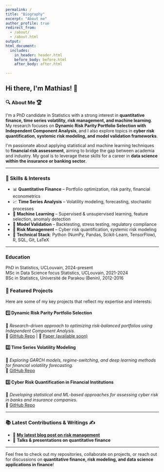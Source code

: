 ```yaml
---
permalink: /
title: "Biography"
excerpt: "About me"
author_profile: true
redirect_from: 
  - /about/
  - /about.html
output:
html_document:
  includes:
    in_header: header.html
    before_body: before.html
    after_body: after.html
    
---
```


## Hi there, I'm Mathias! 👋

### 🔍 About Me 🏆
I'm a PhD candidate in Statistics with a strong interest in **quantitative finance, time series volatility, risk management, and machine learning**. My research focuses on **Dynamic Risk Parity Portfolio Selection with Independent Component Analysis**, and I also explore topics in **cyber risk quantification, systemic risk modeling, and model validation frameworks**.

I'm passionate about applying statistical and machine learning techniques to **financial risk assessment**, aiming to bridge the gap between academia and industry. My goal is to leverage these skills for a career in **data science within the insurance or banking sector**.

---

### 🚀 Skills & Interests
- 📊 **Quantitative Finance** – Portfolio optimization, risk parity, financial econometrics
- 📈 **Time Series Analysis** – Volatility modeling, forecasting, stochastic processes
- 🤖 **Machine Learning** – Supervised & unsupervised learning, feature selection, anomaly detection
- 📌 **Model Validation** – Backtesting, stress testing, regulatory compliance
- 🏦 **Risk Management** – Cyber risk quantification, systemic risk modeling
- 🔧 **Technical Stack**: Python (NumPy, Pandas, Scikit-Learn, TensorFlow), R, SQL, Git, LaTeX

---
### Education 
<i class="fa fa-graduation-cap" aria-hidden="true"></i> PhD in Statistics, UCLouvain, 2024-present  
<i class="fa fa-graduation-cap" aria-hidden="true"></i> MSc in Data Science focus Statistics, UCLouvain, 2021-2024     
<i class="fa fa-graduation-cap" aria-hidden="true"></i> BSc in Statistics, Université de Parakou (Benin), 2012-2016   

### 📌 Featured Projects

Here are some of my key projects that reflect my expertise and interests:

#### 1️⃣ **Dynamic Risk Parity Portfolio Selection**
📖 *Research-driven approach to optimizing risk-balanced portfolios using Independent Component Analysis.*  
🔗 [GitHub Repo](https://github.com/mdahfienon/score_driven) | 📄 [Paper (available soon)](#)

#### 2️⃣ **Time Series Volatility Modeling**
📖 *Exploring GARCH models, regime-switching, and deep learning methods for financial volatility forecasting.*  
🔗 [GitHub Repo](https://github.com/mdahfienon/LSTAT2170_TimesSeries)

#### 3️⃣ **Cyber Risk Quantification in Financial Institutions**
📖 *Developing statistical and ML-based approaches for assessing cyber risk in banks and insurance companies.*  
🔗 [GitHub Repo](#)

---

### 📚 Latest Contributions & Writings ✍️
- 📝 **[My latest blog post on risk management](#)**
- 🎤 **Talks & presentations on quantitative finance**

---


Feel free to check out my repositories, collaborate on projects, or reach out for discussions on **quantitative finance, risk modeling, and data science applications in finance**!


<!--
**mdahfienon/mdahfienon** is a ✨ _special_ ✨ repository because its `README.md` (this file) appears on your GitHub profile.

Here are some ideas to get you started:

- 🔭 I’m currently working on ...
- 🌱 I’m currently learning ...
- 👯 I’m looking to collaborate on ...
- 🤔 I’m looking for help with ...
- 💬 Ask me about ...
- 📫 How to reach me: ...
- 😄 Pronouns: ...
- ⚡ Fun fact: ...
-->


